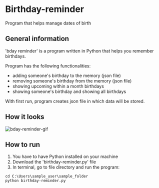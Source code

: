 # Birthday-reminder
Program that helps manage dates of birth

## General information
'bday reminder' is a program written in Python that helps you remember birthdays.

Program has the following functionalities:
- adding someone's birthday to the memory (json file)
- removing someone's birthday from the memory (json file)
- showing upcoming within a month birthdays
- showing someone's birthday and showing all birthdays

With first run, program creates json file in which data will be stored.

## How it looks
![bday-reminder-gif](https://user-images.githubusercontent.com/108681279/186197510-fa3cd983-f73e-498e-8468-892e7ec3bc72.gif)


## How to run
1. You have to have Python installed on your machine
1. Download the 'birthday-reminder.py' file
1. In terminal, go to file directory and run the program:
```
cd C:\Users\sample_user\sample_folder
python birthday-reminder.py
```

